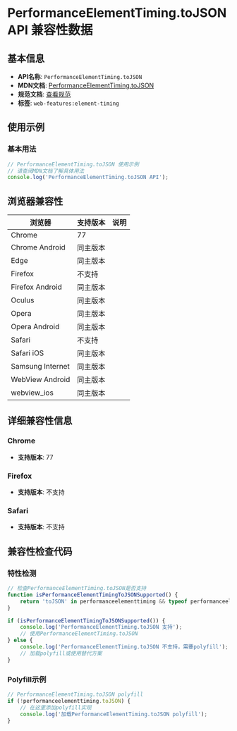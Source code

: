 # PerformanceElementTiming.toJSON API 兼容性数据

## 基本信息

- **API名称**: `PerformanceElementTiming.toJSON`
- **MDN文档**: [PerformanceElementTiming.toJSON](https://developer.mozilla.org/docs/Web/API/PerformanceElementTiming/toJSON)
- **规范文档**: [查看规范](https://w3c.github.io/element-timing/#dom-performanceelementtiming-tojson)
- **标签**: `web-features:element-timing`

## 使用示例

### 基本用法

```javascript
// PerformanceElementTiming.toJSON 使用示例
// 请查阅MDN文档了解具体用法
console.log('PerformanceElementTiming.toJSON API');
```

## 浏览器兼容性

| 浏览器 | 支持版本 | 说明 |
|--------|----------|------|
| Chrome | 77 |  |
| Chrome Android | 同主版本 |  |
| Edge | 同主版本 |  |
| Firefox | 不支持 |  |
| Firefox Android | 同主版本 |  |
| Oculus | 同主版本 |  |
| Opera | 同主版本 |  |
| Opera Android | 同主版本 |  |
| Safari | 不支持 |  |
| Safari iOS | 同主版本 |  |
| Samsung Internet | 同主版本 |  |
| WebView Android | 同主版本 |  |
| webview_ios | 同主版本 |  |

## 详细兼容性信息

### Chrome

- **支持版本**: 77

### Firefox

- **支持版本**: 不支持

### Safari

- **支持版本**: 不支持

## 兼容性检查代码

### 特性检测

```javascript
// 检查PerformanceElementTiming.toJSON是否支持
function isPerformanceElementTimingToJSONSupported() {
    return 'toJSON' in performanceelementtiming && typeof performanceelementtiming.toJSON === 'function';
}

if (isPerformanceElementTimingToJSONSupported()) {
    console.log('PerformanceElementTiming.toJSON 支持');
    // 使用PerformanceElementTiming.toJSON
} else {
    console.log('PerformanceElementTiming.toJSON 不支持，需要polyfill');
    // 加载polyfill或使用替代方案
}
```

### Polyfill示例

```javascript
// PerformanceElementTiming.toJSON polyfill
if (!performanceelementtiming.toJSON) {
    // 在这里添加polyfill实现
    console.log('加载PerformanceElementTiming.toJSON polyfill');
}
```

